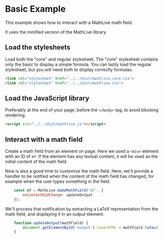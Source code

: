 # Basic Example

This example shows how to interact with a MathLive math field.

It uses the minified version of the MathLive library.

## Load the stylesheets
Load both the "core" and regular stylesheet. The "core" stylesheet contains
only the basic to display a simple formula. You can lazily load the 
regular stylesheet, but you will need both to display correctly formulas.

```html
<link rel="stylesheet" href="../../dist/mathlive.core.css">
<link rel="stylesheet" href="../../dist/mathlive.css">
```

## Load the JavaScript library
Preferably at the end of your page, before the `</body>` tag, to avoid 
blocking rendering.

```html
<script src="../../dist/mathlive.js"></script>
```

## Interact with a math field

Create a math field from an element on page. Here we used a `<div>` element 
with an ID of `mf`. If the element has any textual content, it will be used 
as the initial content of the math field.

Now is also a good time to customize the math field. Here, we'll provide a 
handler to be notified when the content of the math field has changed, for 
example when the user types something in the field.

```javascript
    const mf = MathLive.makeMathField('mf', {
        onContentDidChange: updateOutput
    });
```

We'll process that notification by extracting a LaTeX representation from the 
math field, and displaying it in an output element.

```javascript
    function updateOutput(mathfield) {
        document.getElementById('output').innerHTML = mathfield.latex();
    }
```